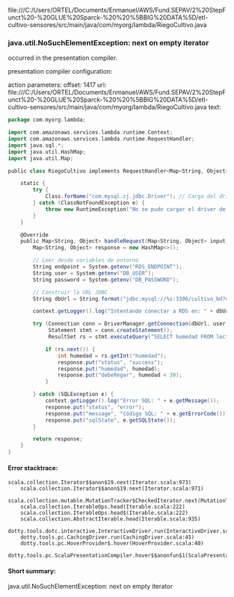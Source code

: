 file:///C:/Users/ORTEL/Documents/Enmanuel/AWS/Fund.SEPAV/2%20StepFunct%20-%20GLUE%20Sparck-%20%20%5BBIG%20DATA%5D/etl-cultivo-sensores/src/main/java/com/myorg/lambda/RiegoCultivo.java
### java.util.NoSuchElementException: next on empty iterator

occurred in the presentation compiler.

presentation compiler configuration:


action parameters:
offset: 1417
uri: file:///C:/Users/ORTEL/Documents/Enmanuel/AWS/Fund.SEPAV/2%20StepFunct%20-%20GLUE%20Sparck-%20%20%5BBIG%20DATA%5D/etl-cultivo-sensores/src/main/java/com/myorg/lambda/RiegoCultivo.java
text:
```scala
package com.myorg.lambda;

import com.amazonaws.services.lambda.runtime.Context;
import com.amazonaws.services.lambda.runtime.RequestHandler;
import java.sql.*;
import java.util.HashMap;
import java.util.Map;

public class RiegoCultivo implements RequestHandler<Map<String, Object>, Map<String, Object>> {

    static {
        try {
            Class.forName("com.mysql.cj.jdbc.Driver"); // Carga del driver JDBC para MySQL 8
        } catch (ClassNotFoundException e) {
            throw new RuntimeException("No se pudo cargar el driver de MySQL", e);
        }
    }

    @Override
    public Map<String, Object> handleRequest(Map<String, Object> input, Context context) {
        Map<String, Object> response = new HashMap<>();

        // Leer desde variables de entorno
        String endpoint = System.getenv("RDS_ENDPOINT");
        String user = System.getenv("DB_USER");
        String password = System.getenv("DB_PASSWORD");

        // Construir la URL JDBC
        String dbUrl = String.format("jdbc:mysql://%s:3306/cultivo_bd?useSSL=false&allowPublicKeyRetrieval=true", endpoint);

        context.getLogger().log("Intentando conectar a RDS en: " + dbUrl);

        try (Connection conn = DriverManager.getConnection(dbUrl, user, password);
             Statement stmt = conn.createStatement();
             ResultSet rs = stmt.executeQuery("SELECT humedad FROM lectu@@ras_sensor ORDER BY fecha DESC LIMIT 1")) {

            if (rs.next()) {
                int humedad = rs.getInt("humedad");
                response.put("status", "success");
                response.put("humedad", humedad);
                response.put("debeRegar", humedad < 30);
            }

        } catch (SQLException e) {
            context.getLogger().log("Error SQL: " + e.getMessage());
            response.put("status", "error");
            response.put("message", "Código SQL: " + e.getErrorCode());
            response.put("sqlState", e.getSQLState());
        }

        return response;
    }
}

```



#### Error stacktrace:

```
scala.collection.Iterator$$anon$19.next(Iterator.scala:973)
	scala.collection.Iterator$$anon$19.next(Iterator.scala:971)
	scala.collection.mutable.MutationTracker$CheckedIterator.next(MutationTracker.scala:76)
	scala.collection.IterableOps.head(Iterable.scala:222)
	scala.collection.IterableOps.head$(Iterable.scala:222)
	scala.collection.AbstractIterable.head(Iterable.scala:935)
	dotty.tools.dotc.interactive.InteractiveDriver.run(InteractiveDriver.scala:164)
	dotty.tools.pc.CachingDriver.run(CachingDriver.scala:45)
	dotty.tools.pc.HoverProvider$.hover(HoverProvider.scala:40)
	dotty.tools.pc.ScalaPresentationCompiler.hover$$anonfun$1(ScalaPresentationCompiler.scala:389)
```
#### Short summary: 

java.util.NoSuchElementException: next on empty iterator